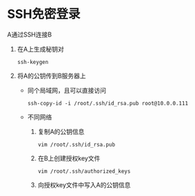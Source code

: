 # SSH免密登录

A通过SSH连接B

1. 在A上生成秘钥对

   ```shell
   ssh-keygen
   ```

2. 将A的公钥传到B服务器上

   - 同个局域网，且可以直接访问

     ```
     ssh-copy-id -i /root/.ssh/id_rsa.pub root@10.0.0.111
     ```

   - 不同网络

     1. 复制A的公钥信息

        ```shell
        vim /root/.ssh/id_rsa.pub
        ```

     2. 在B上创建授权key文件

        ```shell
        vim /root/.ssh/authorized_keys
        ```

     3. 向授权key文件中写入A的公钥信息

        

     